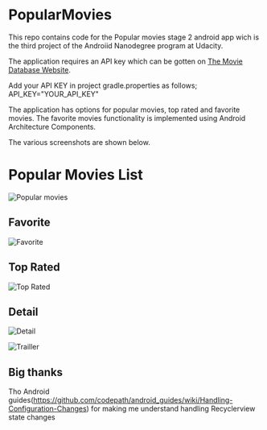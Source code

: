 # PopularMovies
This repo contains code for the Popular movies stage 2 android app wich is the third project of the Androiid Nanodegree program at Udacity.

The application requires an API key which can be gotten on [The Movie Database Website](https://www.themoviedb.org).

Add your API KEY in project gradle.properties as follows;
API_KEY="YOUR_API_KEY"

The application has options for popular movies, top rated and favorite movies. The favorite movies functionality is implemented using Android Architecture Components.

The various screenshots are shown below.

# Popular Movies List

![Popular movies](https://github.com/ngengesenior/PopularMovies2/blob/master/initScreen.png)

## Favorite

![Favorite](https://github.com/ngengesenior/PopularMovies2/blob/master/favorite.png)

## Top Rated

![Top Rated](https://github.com/ngengesenior/PopularMovies2/blob/master/top_rated.png)

## Detail

![Detail](https://github.com/ngengesenior/PopularMovies2/blob/master/detail.png)


![Trailler](https://github.com/ngengesenior/PopularMovies2/blob/master/detailview.png)


## Big thanks
Tho Android guides(https://github.com/codepath/android_guides/wiki/Handling-Configuration-Changes) for making me understand handling Recyclerview state changes 




